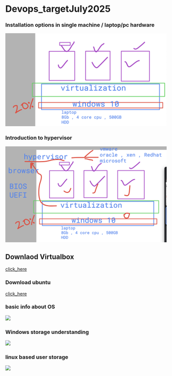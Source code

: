 # Devops_targetJuly2025

### Installation options in single machine / laptop/pc hardware

<img src="install1.png">

### Introduction to hypervisor 

<img src="hyp1.png">

## Downlaod Virtualbox 

[click_here](https://www.virtualbox.org/wiki/Downloads)

### Download ubuntu 

[click_here](https://ubuntu.com/download/desktop)

### basic info about OS 

<img src="os111.png">


### Windows storage understanding 

<img src="st1.png">


### linux based user storage 

<img src="st2.png">